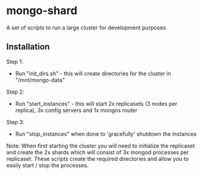 mongo-shard
===========

A set of scripts to run a large cluster for development purposes

Installation
------------

Step 1: 
- Run "init_dirs.sh" - this will create directories for the cluster in "/mnt/mongo-data"

Step 2: 
- Run "start_instances" - this will start 2x replicasets (3 nodes per replica), 3x config servers and 1x mongos router

Step 3: 
- Run "stop_instances" when done to 'gracefully' shutdown the instances

Note: When first starting the cluster you will need to initialize the replicaset and create the 2x shards which will consist of 3x mongod processes per replicaset. These scripts create the required directories and allow you to easily start / stop the processes.




